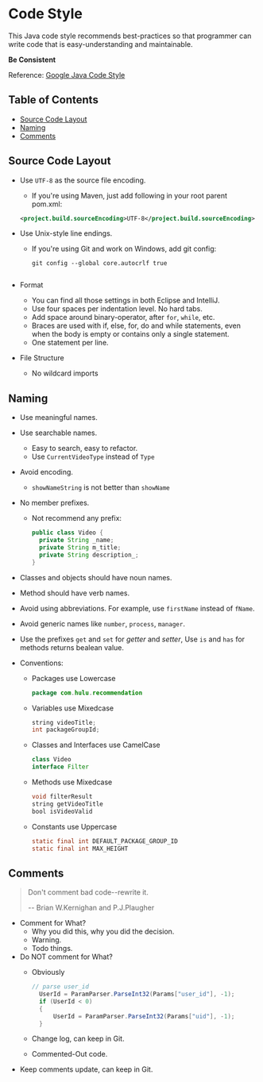 # Code Style

This Java code style recommends best-practices so that programmer can write code that is easy-understanding and maintainable.

**Be Consistent**

Reference: [Google Java Code Style](http://google-styleguide.googlecode.com/svn/trunk/javaguide.html)

## Table of Contents

* [Source Code Layout](#source-code-layout)
* [Naming](#naming)
* [Comments](#comments)

## Source Code Layout

* Use `UTF-8` as the source file encoding.
    * If you're using Maven, just add following in your root parent pom.xml:

    ```xml
    <project.build.sourceEncoding>UTF-8</project.build.sourceEncoding>
    ```

* Use Unix-style line endings.
    * If you're using Git and work on Windows, add git config:

      ```
      git config --global core.autocrlf true
    ```

* Format
  * You can find all those settings in both Eclipse and IntelliJ.
  * Use four spaces per indentation level. No hard tabs.
  * Add space around binary-operator, after `for`, `while`, etc.
  * Braces are used with if, else, for, do and while statements, even when the body is empty or contains only a single statement.
  * One statement per line.

* File Structure
  * No wildcard imports

## Naming

* Use meaningful names.
* Use searchable names.
  * Easy to search, easy to refactor.
  * Use `CurrentVideoType` instead of `Type`
* Avoid encoding.
  * `showNameString` is not better than `showName`
* No member prefixes.
  * Not recommend any prefix:

    ```Java
    public class Video {
      private String _name;
      private String m_title;
      private String description_;
    }
    ```

* Classes and objects should have noun names.
* Method should have verb names.
* Avoid using abbreviations. For example, use `firstName` instead of `fName`.
* Avoid generic names like `number`, `process`, `manager`.
* Use the prefixes `get` and `set` for *getter* and *setter*, Use `is` and `has` for methods returns bealean value.
* Conventions:
  * Packages use Lowercase

    ```Java
    package com.hulu.recommendation
    ```

  * Variables use Mixedcase

    ```Java
    string videoTitle;
    int packageGroupId;
    ```

  * Classes and Interfaces use CamelCase

    ```Java
    class Video
    interface Filter
    ```

  * Methods use Mixedcase

    ```Java
    void filterResult
    string getVideoTitle
    bool isVideoValid
    ```

  * Constants use Uppercase

    ```Java
    static final int DEFAULT_PACKAGE_GROUP_ID
    static final int MAX_HEIGHT
    ```

## Comments

> Don't comment bad code--rewrite it.
>
> -- Brian W.Kernighan and P.J.Plaugher

* Comment for What?
  * Why you did this, why you did the decision.
  * Warning.
  * Todo things.
* Do NOT comment for What?
  * Obviously

    ```C#
    // parse user_id
      UserId = ParamParser.ParseInt32(Params["user_id"], -1);
      if (UserId < 0)
      {
          UserId = ParamParser.ParseInt32(Params["uid"], -1);  
      }
    ```

  * Change log, can keep in Git.
  * Commented-Out code.
* Keep comments update, can keep in Git.
